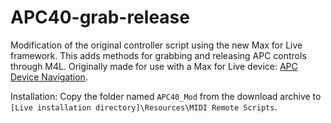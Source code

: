 # APC40-grab-release
Modification of the original controller script using the new Max for Live framework. This adds methods for grabbing and releasing APC controls through M4L. Originally made for use with a Max for Live device: [APC Device Navigation](http://www.maxforlive.com/library/device/3056/apc-device-navigation).

Installation: Copy the folder named `APC40_Mod` from the download archive to `[Live installation directory]\Resources\MIDI Remote Scripts`.

